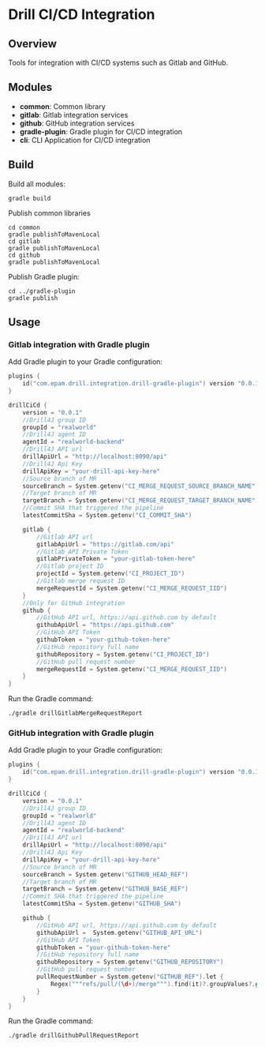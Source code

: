 # Drill CI/CD Integration 

## Overview

Tools for integration with CI/CD systems such as Gitlab and GitHub.

## Modules

- **common**: Common library
- **gitlab**: Gitlab integration services
- **github**: GitHub integration services
- **gradle-plugin**: Gradle plugin for CI/CD integration
- **cli**: CLI Application for CI/CD integration

## Build

Build all modules:
```shell
gradle build
```

Publish common libraries
```shell
cd common
gradle publishToMavenLocal
cd gitlab
gradle publishToMavenLocal
cd github
gradle publishToMavenLocal
```

Publish Gradle plugin:
```shell
cd ../gradle-plugin
gradle publish
```

## Usage

### Gitlab integration with Gradle plugin

Add Gradle plugin to your Gradle configuration:
```kotlin
plugins {
    id("com.epam.drill.integration.drill-gradle-plugin") version "0.0.1"
}

drillCiCd {
    version = "0.0.1"
    //Drill4J group ID
    groupId = "realworld"
    //Drill4J agent ID
    agentId = "realworld-backend"
    //Drill4J API url
    drillApiUrl = "http://localhost:8090/api"
    //Drill4J Api Key
    drillApiKey = "your-drill-api-key-here"
    //Source branch of MR
    sourceBranch = System.getenv("CI_MERGE_REQUEST_SOURCE_BRANCH_NAME")
    //Target branch of MR
    targetBranch = System.getenv("CI_MERGE_REQUEST_TARGET_BRANCH_NAME")
    //Commit SHA that triggered the pipeline
    latestCommitSha = System.getenv("CI_COMMIT_SHA")

    gitlab {
        //Gitlab API url
        gitlabApiUrl = "https://gitlab.com/api"
        //Gitlab API Private Token
        gitlabPrivateToken = "your-gitlab-token-here"
        //Gitlab project ID
        projectId = System.getenv("CI_PROJECT_ID")
        //Gitlab merge request ID
        mergeRequestId = System.getenv("CI_MERGE_REQUEST_IID")
    }
    //Only for GitHub integration
    github {
        //GitHub API url, https://api.github.com by default
        githubApiUrl = "https://api.github.com"
        //GitHub API Token
        githubToken = "your-github-token-here"
        //GitHub repository full name
        githubRepository = System.getenv("CI_PROJECT_ID")
        //GitHub pull request number
        mergeRequestId = System.getenv("CI_MERGE_REQUEST_IID")
    }
}
```

Run the Gradle command:
```shell
./gradle drillGitlabMergeRequestReport
```

### GitHub integration with Gradle plugin

Add Gradle plugin to your Gradle configuration:

```kotlin
plugins {
    id("com.epam.drill.integration.drill-gradle-plugin") version "0.0.1"
}

drillCiCd {
    version = "0.0.1"
    //Drill4J group ID
    groupId = "realworld"
    //Drill4J agent ID
    agentId = "realworld-backend"
    //Drill4J API url
    drillApiUrl = "http://localhost:8090/api"
    //Drill4J Api Key
    drillApiKey = "your-drill-api-key-here"
    //Source branch of MR
    sourceBranch = System.getenv("GITHUB_HEAD_REF")
    //Target branch of MR
    targetBranch = System.getenv("GITHUB_BASE_REF")
    //Commit SHA that triggered the pipeline
    latestCommitSha = System.getenv("GITHUB_SHA")

    github {
        //GitHub API url, https://api.github.com by default
        githubApiUrl =  System.getenv("GITHUB_API_URL")
        //GitHub API Token
        githubToken = "your-github-token-here"
        //GitHub repository full name
        githubRepository = System.getenv("GITHUB_REPOSITORY")
        //GitHub pull request number
        pullRequestNumber = System.getenv("GITHUB_REF").let {
            Regex("""refs/pull/(\d+)/merge""").find(it)?.groupValues?.get(1)
        }
    }
}
```

Run the Gradle command:
```shell
./gradle drillGithubPullRequestReport
```